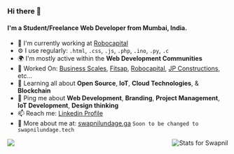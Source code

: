 ### Hi there 👋

#### I'm a Student/Freelance Web Developer from Mumbai, India.

- 🏢 I'm currently working at [Robocapital](https://robocapital.in)
- ⚙️ I use regularly: `.html`, `.css`, `.js`, `.php`, `.ino`, `.py`, `.c`
- 🌍 I'm mostly active within the **Web Development Communities**
- 💅 Worked On: [Business Scales](https://www.businessscales.com), [Fitsap](https://www.Fitsap.in), [Robocapital](https://Robocapital.in), [JP Constructions](https://www.Thejpconstructions.com), etc…
- 🌱 Learning all about **Open Source**, **IoT**, **Cloud Technologies**, & **Blockchain**
- 💬 Ping me about **Web Development**, **Branding**, **Project Management**, **IoT Development**, **Design thinking**
- 📫 Reach me: [Linkedin Profile](https://linkedin.com/in/swapnilundage)
- 🤖 More about me at: [swapnilundage.ga](http://swapnilundage.ga)  `Soon to be changed to swapnilundage.tech`

<img align="left" src="https://github-readme-stats.vercel.app/api?username=swap9820&title_color=fff&text_color=9f9f9f&bg_color=151515" />
<img align="right" src="https://github-readme-stats.vercel.app/api/top-langs/?username=swap9820&theme=dark" alt="Stats for Swapnil"/>
